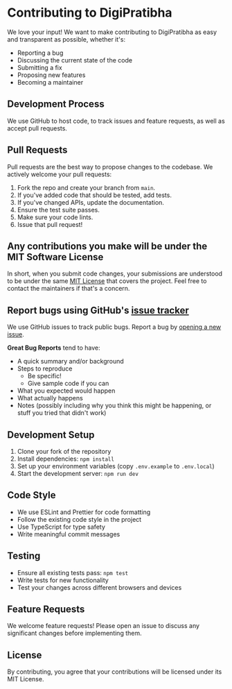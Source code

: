 # Contributing to DigiPratibha

We love your input! We want to make contributing to DigiPratibha as easy and transparent as possible, whether it's:

- Reporting a bug
- Discussing the current state of the code
- Submitting a fix
- Proposing new features
- Becoming a maintainer

## Development Process

We use GitHub to host code, to track issues and feature requests, as well as accept pull requests.

## Pull Requests

Pull requests are the best way to propose changes to the codebase. We actively welcome your pull requests:

1. Fork the repo and create your branch from `main`.
2. If you've added code that should be tested, add tests.
3. If you've changed APIs, update the documentation.
4. Ensure the test suite passes.
5. Make sure your code lints.
6. Issue that pull request!

## Any contributions you make will be under the MIT Software License

In short, when you submit code changes, your submissions are understood to be under the same [MIT License](http://choosealicense.com/licenses/mit/) that covers the project. Feel free to contact the maintainers if that's a concern.

## Report bugs using GitHub's [issue tracker](https://github.com/your-username/digipratibha/issues)

We use GitHub issues to track public bugs. Report a bug by [opening a new issue](https://github.com/your-username/digipratibha/issues/new).

**Great Bug Reports** tend to have:

- A quick summary and/or background
- Steps to reproduce
  - Be specific!
  - Give sample code if you can
- What you expected would happen
- What actually happens
- Notes (possibly including why you think this might be happening, or stuff you tried that didn't work)

## Development Setup

1. Clone your fork of the repository
2. Install dependencies: `npm install`
3. Set up your environment variables (copy `.env.example` to `.env.local`)
4. Start the development server: `npm run dev`

## Code Style

- We use ESLint and Prettier for code formatting
- Follow the existing code style in the project
- Use TypeScript for type safety
- Write meaningful commit messages

## Testing

- Ensure all existing tests pass: `npm test`
- Write tests for new functionality
- Test your changes across different browsers and devices

## Feature Requests

We welcome feature requests! Please open an issue to discuss any significant changes before implementing them.

## License

By contributing, you agree that your contributions will be licensed under its MIT License.